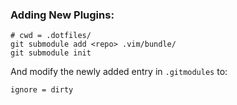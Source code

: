 
### Adding New Plugins:

```
# cwd = .dotfiles/
git submodule add <repo> .vim/bundle/
git submodule init
```

And modify the newly added entry in `.gitmodules` to:

```
ignore = dirty
```
